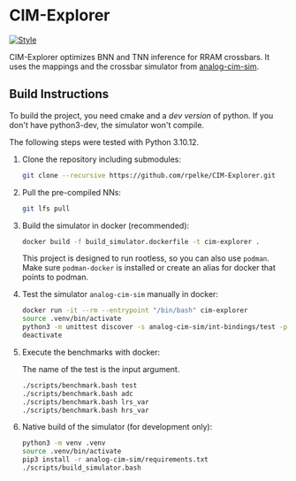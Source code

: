 # CIM-Explorer
[![Style](https://github.com/rpelke/CIM-Explorer/actions/workflows/style.yml/badge.svg)](https://github.com/rpelke/CIM-Explorer/actions/workflows/style.yml)

CIM-Explorer optimizes BNN and TNN inference for RRAM crossbars.
It uses the mappings and the crossbar simulator from [analog-cim-sim](https://github.com/rpelke/analog-cim-sim).

## Build Instructions
To build the project, you need cmake and a *dev version* of python.
If you don't have python3-dev, the simulator won't compile.

The following steps were tested with Python 3.10.12. 

1. Clone the repository including submodules:

    ```bash
    git clone --recursive https://github.com/rpelke/CIM-Explorer.git
    ```

1. Pull the pre-compiled NNs:

    ```bash
    git lfs pull
    ```

1. Build the simulator in docker (recommended):

    ```bash
    docker build -f build_simulator.dockerfile -t cim-explorer .
    ```
    This project is designed to run rootless, so you can also use `podman`.
    Make sure `podman-docker` is installed or create an alias for docker that points to podman.

1. Test the simulator `analog-cim-sim` manually in docker:

    ```bash
    docker run -it --rm --entrypoint "/bin/bash" cim-explorer
    source .venv/bin/activate
    python3 -m unittest discover -s analog-cim-sim/int-bindings/test -p '*_test.py'
    deactivate
    ```

1. Execute the benchmarks with docker:

    The name of the test is the input argument.
    ```bash
    ./scripts/benchmark.bash test
    ./scripts/benchmark.bash adc
    ./scripts/benchmark.bash lrs_var
    ./scripts/benchmark.bash hrs_var
    ```

1. Native build of the simulator (for development only):

    ```bash
    python3 -m venv .venv
    source .venv/bin/activate
    pip3 install -r analog-cim-sim/requirements.txt
    ./scripts/build_simulator.bash
    ```
